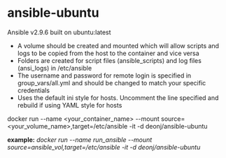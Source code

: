 # ansible-ubuntu

Ansible v2.9.6 built on ubuntu:latest

* A volume should be created and mounted which will allow scripts and logs to be copied from the host to the container and vice versa
* Folders are created for script files (ansible_scripts) and log files (ansi_logs) in /etc/ansible
* The username and password for remote login is specified in group_vars/all.yml and should be changed to match your specific credentials
* Uses the default ini style for hosts. Uncomment the line specified and rebuild if using YAML style for hosts

docker run --name <your_container_name> --mount source=<your_volume_name>,target=/etc/ansible -it -d deonj/ansible-ubuntu

**example:** *docker run --name run_ansible --mount source=ansible_vol,target=/etc/ansible -it -d deonj/ansible-ubuntu*
